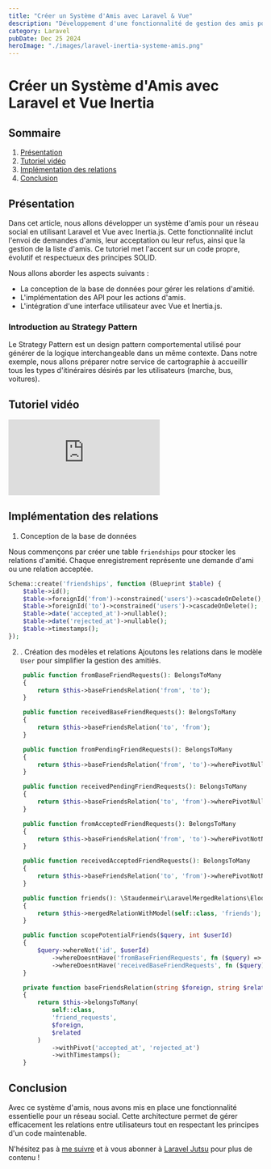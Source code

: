 ```yaml
---
title: "Créer un Système d'Amis avec Laravel & Vue"
description: "Développement d'une fonctionnalité de gestion des amis pour un réseau social."
category: Laravel
pubDate: Dec 25 2024
heroImage: "./images/laravel-inertia-systeme-amis.png"
---
```


# Créer un Système d'Amis avec Laravel et Vue Inertia

## Sommaire
1. [Présentation](#presentation)
2. [Tutoriel vidéo](#tutorielvideo)
3. [Implémentation des relations](#relationship)
4. [Conclusion](#conclusion)

## Présentation <a name="presentation"></a>

Dans cet article, nous allons développer un système d'amis pour un réseau social en utilisant Laravel et Vue avec Inertia.js. Cette fonctionnalité inclut l'envoi de demandes d'amis, leur acceptation ou leur refus, ainsi que la gestion de la liste d'amis. Ce tutoriel met l'accent sur un code propre, évolutif et respectueux des principes SOLID.

Nous allons aborder les aspects suivants :

- La conception de la base de données pour gérer les relations d'amitié.
- L'implémentation des API pour les actions d'amis.
- L'intégration d'une interface utilisateur avec Vue et Inertia.js.

### Introduction au Strategy Pattern

Le Strategy Pattern est un design pattern comportemental utilisé pour générer de la logique interchangeable dans un même contexte. Dans notre exemple, nous allons préparer notre service de cartographie à accueillir tous les types d'itinéraires désirés par les utilisateurs (marche, bus, voitures).

## Tutoriel vidéo <a name="tutorielvideo"></a>

<iframe class="w-full aspect-video" src="https://www.youtube.com/embed/zKfauNOrCFk" loading="lazy" frameborder="0" allowfullscreen></iframe>

## Implémentation des relations <a name="relationship"></a>

1. Conception de la base de données

Nous commençons par créer une table `friendships` pour stocker les relations d'amitié. Chaque enregistrement représente une demande d'ami ou une relation acceptée.

```php
Schema::create('friendships', function (Blueprint $table) {
    $table->id();
    $table->foreignId('from')->constrained('users')->cascadeOnDelete();
    $table->foreignId('to')->constrained('users')->cascadeOnDelete();
    $table->date('accepted_at')->nullable();
    $table->date('rejected_at')->nullable();
    $table->timestamps();
});
```

2. . Création des modèles et relations
Ajoutons les relations dans le modèle `User` pour simplifier la gestion des amitiés.

```php
    public function fromBaseFriendRequests(): BelongsToMany
    {
        return $this->baseFriendsRelation('from', 'to');
    }

    public function receivedBaseFriendRequests(): BelongsToMany
    {
        return $this->baseFriendsRelation('to', 'from');
    }

    public function fromPendingFriendRequests(): BelongsToMany
    {
        return $this->baseFriendsRelation('from', 'to')->wherePivotNull('accepted_at')->wherePivotNull('rejected_at');
    }

    public function receivedPendingFriendRequests(): BelongsToMany
    {
        return $this->baseFriendsRelation('to', 'from')->wherePivotNull('accepted_at')->wherePivotNull('rejected_at');
    }

    public function fromAcceptedFriendRequests(): BelongsToMany
    {
        return $this->baseFriendsRelation('from', 'to')->wherePivotNotNull('accepted_at');
    }

    public function receivedAcceptedFriendRequests(): BelongsToMany
    {
        return $this->baseFriendsRelation('to', 'from')->wherePivotNotNull('accepted_at');
    }

    public function friends(): \Staudenmeir\LaravelMergedRelations\Eloquent\Relations\MergedRelation
    {
        return $this->mergedRelationWithModel(self::class, 'friends');
    }

    public function scopePotentialFriends($query, int $userId)
    {
        $query->whereNot('id', $userId)
            ->whereDoesntHave('fromBaseFriendRequests', fn ($query) => $query->where('to', $userId))
            ->whereDoesntHave('receivedBaseFriendRequests', fn ($query) => $query->where('from', $userId));
    }

    private function baseFriendsRelation(string $foreign, string $related): BelongsToMany
    {
        return $this->belongsToMany(
            self::class,
            'friend_requests',
            $foreign,
            $related
        )
            ->withPivot('accepted_at', 'rejected_at')
            ->withTimestamps();
    }
```

## Conclusion <a name="conclusion"></a>

Avec ce système d'amis, nous avons mis en place une fonctionnalité essentielle pour un réseau social. Cette architecture permet de gérer efficacement les relations entre utilisateurs tout en respectant les principes d'un code maintenable.

N'hésitez pas à [me suivre](https://twitter.com/LaravelJutsu) et à vous abonner à [Laravel Jutsu](https://www.youtube.com/@LaravelJutsu) pour plus de contenu !
